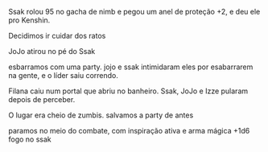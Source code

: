 Ssak rolou 95 no gacha de nimb e pegou um anel de proteção +2, e deu ele pro Kenshin.

Decidimos ir cuidar dos ratos

JoJo atirou no pé do Ssak

esbarramos com uma party. jojo e ssak intimidaram eles por esabarrarem na gente, e o líder saiu correndo.

Filana caiu num portal que abriu no banheiro. Ssak, JoJo e Izze pularam depois de perceber.

O lugar era cheio de zumbis. salvamos a party de antes

paramos no meio do combate, com inspiração ativa e arma mágica +1d6 fogo no ssak